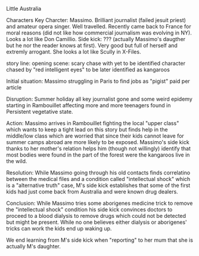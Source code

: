 Little Australia

Characters
Key Charcter: Massimo. Brilliant journalist (failed jesuit priest) and amateur opera singer. Well travelled. Recently came back to France for moral reasons (did not like how commercial journalism was evolving in NY). Looks a lot like Don Camillio.
Side kick: ??? (actually Massimo's daugther but he nor the reader knows at first). Very good but full of herself and extremly arrogant. She looks a lot like Scully in X-Files.

story line:
opening scene: scary chase with yet to be identified character chased by "red intelligent eyes" to be later identified as kangaroos

Initial situation:
Massimo struggling in Paris to find jobs as "pigist" paid per article

Disruption: Summer holiday all key journalist gone and some weird epidemy starting in Rambouillet affecting more and more teenagers found in Persistent vegetative state.

Action:
Massimo arrives in Rambouillet fighting the local "upper class" which wants to keep a tight lead on this story but finds help in the middle/low class which are worried that since their kids cannot leave for summer camps abroad are more likely to be exposed.
Massimo's side kick thanks to her mother's relation helps him (though not willingly) identify that most bodies were found in the part of the forest were the kangaroos live in the wild.

Resolution:
While Massimo going through his old contacts finds correlatino between the medical files and a condition called "intellectual shock" which is a "alternative truth" case, M's side kick establishes that some of the first kids had just come back from Australia and were known drug dealers.

Conclusion:
While Massimo tries some aborigenes medicine trick to remove the "intellectual shock" condition his side kick convinces doctors to proceed to a blood dialysis to remove drugs which could not be detected but might be present.
While no one believes either dialysis or aborigenes' tricks can work the kids end up waking up.

We end learning from M's side kick when "reporting" to her mum that she is actually M's daughter.




